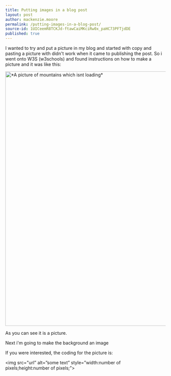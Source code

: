 ```yaml
---
title: Putting images in a blog post
layout: post
author: mackenzie.moore
permalink: /putting-images-in-a-blog-post/
source-id: 1UICeemR8TCKJd-ftawCaiMKciRw0x_paHC73PFTjdDE
published: true
---
```

I wanted to try and put a picture in my blog and started with copy and pasting a picture with didn't work when it came to publishing the post. So i went onto W3S (w3schools) and found instructions on how to make a picture and it was like this: 

<img src="https://upload.wikimedia.org/wikipedia/commons/c/c5/Moraine_Lake_17092005.jpg" alt="*A picture of mountains which isnt loading*" style="width:800;height:*550*;">

As you can see it is a picture.

Next i'm going to make the background an image

If you were interested, the coding for the picture is:

<img src="url” alt=”some text” style=”width:number of pixels;height:number of pixels;”>

